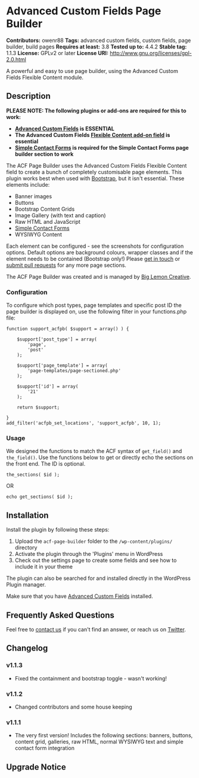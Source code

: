 # Advanced Custom Fields Page Builder #

**Contributors:** owenr88
**Tags:** advanced custom fields, custom fields, page builder, build pages
**Requires at least:** 3.8
**Tested up to:** 4.4.2
**Stable tag:** 1.1.3
**License:** GPLv2 or later
**License URI:** http://www.gnu.org/licenses/gpl-2.0.html

A powerful and easy to use page builder, using the Advanced Custom Fields Flexible Content module.

## Description ##

**PLEASE NOTE: The following plugins or add-ons are required for this to work:**

* **[Advanced Custom Fields](http://www.advancedcustomfields.com/) is ESSENTIAL**
* **The Advanced Custom Fields [Flexible Content add-on field](http://www.advancedcustomfields.com/add-ons/flexible-content-field/) is essential**
* **[Simple Contact Forms](https://wordpress.org/plugins/simple-contact-forms/) is required for the Simple Contact Forms page builder section to work**

The ACF Page Builder uses the Advanced Custom Fields Flexible Content field to create a bunch of completely customisable page elements. This plugin works best when used with [Bootstrap](http://getbootstrap.com/), but it isn't essential. These elements include:

* Banner images
* Buttons
* Bootstrap Content Grids
* Image Gallery (with text and caption)
* Raw HTML and JavaScript
* [Simple Contact Forms](https://wordpress.org/plugins/simple-contact-forms/)
* WYSIWYG Content

Each element can be configured - see the screenshots for configuration options. Default options are background colours, wrapper classes and if the element needs to be contained (Bootstrap only!) Please [get in touch](https://twitter.com/biglemontweets) or [submit pull requests](https://github.com/owenr88/acf-page-builder) for any more page sections. 

The ACF Page Builder was created and is managed by [Big Lemon Creative](http://www.biglemoncreative.co.uk).

### Configuration ###

To configure which post types, page templates and specific post ID the page builder is displayed on, use the following filter in your functions.php file:

~~~~
function support_acfpb( $support = array() ) {

    $support['post_type'] = array(
        'page',
        'post'
    );

    $support['page_template'] = array(
        'page-templates/page-sectioned.php'
    );

    $support['id'] = array(
        '21'
    );

    return $support;

}
add_filter('acfpb_set_locations', 'support_acfpb', 10, 1);
~~~~

### Usage ###

We designed the functions to match the ACF syntax of `get_field()` and `the_field()`. Use the functions below to get or directly echo the sections on the front end. The ID is optional.

`the_sections( $id );`

OR

`echo get_sections( $id );`

## Installation ##

Install the plugin by following these steps:

1. Upload the `acf-page-builder` folder to the `/wp-content/plugins/` directory
2. Activate the plugin through the 'Plugins' menu in WordPress
3. Check out the settings page to create some fields and see how to include it in your theme

The plugin can also be searched for and installed directly in the WordPress Plugin manager.

Make sure that you have [Advanced Custom Fields](http://www.advancedcustomfields.com/) installed. 

## Frequently Asked Questions ##

Feel free to [contact us](http://www.biglemoncreative.co.uk) if you can't find an answer, or reach us on [Twitter](https://twitter.com/biglemontweets).

## Changelog ##

### v1.1.3 ###
* Fixed the containment and bootstrap toggle - wasn't working!

### v1.1.2 ###
* Changed contributors and some house keeping

### v1.1.1 ###
* The very first version! Includes the following sections: banners, buttons, content grid, galleries, raw HTML, normal WYSIWYG text and simple contact form integration

## Upgrade Notice ##

